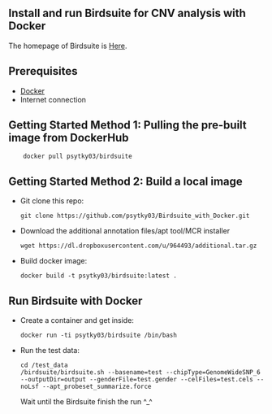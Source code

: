 ## Install and run Birdsuite for CNV analysis with Docker

The homepage of Birdsuite is [Here](https://www.broadinstitute.org/scientific-community/science/programs/medical-and-population-genetics/birdsuite/birdsuite).

## Prerequisites

- [Docker](https://www.docker.com/) 
- Internet connection

## Getting Started Method 1: Pulling the pre-built image from DockerHub

        docker pull psytky03/birdsuite

## Getting Started Method 2: Build a local image

-   Git clone this repo:

        git clone https://github.com/psytky03/Birdsuite_with_Docker.git
        

-   Download the additional annotation files/apt tool/MCR installer
        
        wget https://dl.dropboxusercontent.com/u/964493/additional.tar.gz


-   Build docker image:

        docker build -t psytky03/birdsuite:latest .




## Run Birdsuite with Docker 

-   Create a container and get inside:

        docker run -ti psytky03/birdsuite /bin/bash

-   Run the test data:

        cd /test_data
        /birdsuite/birdsuite.sh --basename=test --chipType=GenomeWideSNP_6 --outputDir=output --genderFile=test.gender --celFiles=test.cels --noLsf --apt_probeset_summarize.force


    Wait until the Birdsuite finish the run ^_^
